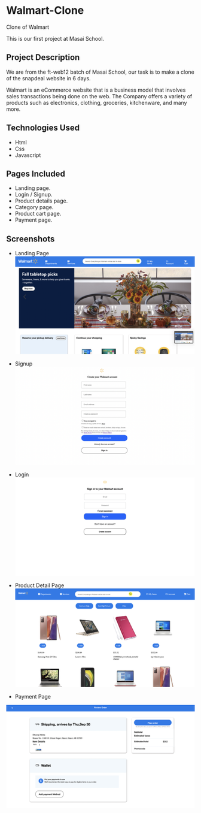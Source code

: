 # Walmart-Clone
Clone of Walmart

 
 This is our first project at Masai School.

 ## Project Description
 We are from the ft-web12 batch of Masai School, our task is to make a clone of the snapdeal website in 6 days.
 
Walmart is an eCommerce website that is a business model that involves sales transactions being done on the web. The Company offers a variety of products such as electronics, clothing, groceries, kitchenware, and many more.

 <!-- ### [Blog post to know about our project in detail.](https://medium.com/@nilesh_fw12_098/cloning-snapdeal-com-dfd31043667) -->

 ## Technologies Used
 - Html
 - Css
 - Javascript

 ## Pages Included
 - Landing page.
 - Login / Signup.
 - Product details page.
 - Category page.
 - Product cart page.
 - Payment page.

## Screenshots 
- Landing Page
![Landing Page](/images/home.png)
<!-- <img src="/images/home.png" width="49%"> <img src="./images/preview/category_nav.png" width="49%"> -->



- Signup
![Signup](/images/signup.png)

- Login
![Login](/images/Signin.png)
<!-- <img src="/images/Singup.png" width="49%"> <img src="./images/preview/otp_overlay.png" width="49%"> -->


- Product Detail Page
![Product Detail Page](/images/products.png)



- Payment Page

![Payment Page](/images/payment.png)






